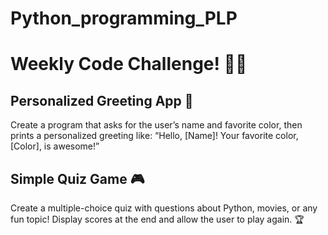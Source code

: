# Python_programming_PLP
# Weekly Code Challenge! 🐍💡
## Personalized Greeting App 👋
Create a program that asks for the user’s name and favorite color, then prints a personalized greeting like: “Hello, [Name]! Your favorite color, [Color], is awesome!”
## Simple Quiz Game 🎮
Create a multiple-choice quiz with questions about Python, movies, or any fun topic! Display scores at the end and allow the user to play again. 🏆 
